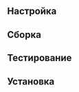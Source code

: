 <pkg :name="'make'" instsize showsbu2></pkg>

## Настройка

<package-script :package="'make'" :type="'configure'"></package-script>

## Сборка

<package-script :package="'make'" :type="'build'"></package-script>

## Тестирование

<package-script :package="'make'" :type="'test'"></package-script>

## Установка

<package-script :package="'make'" :type="'install'"></package-script>

<script>
	new Vue({ el: '#main' })
</script>
